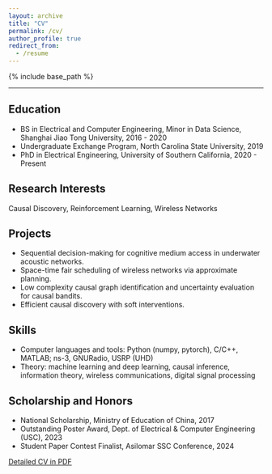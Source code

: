 ```yaml
---
layout: archive
title: "CV"
permalink: /cv/
author_profile: true
redirect_from:
  - /resume
---
```


{% include base_path %}

---
## Education
* BS in Electrical and Computer Engineering, Minor in Data Science, Shanghai Jiao Tong University, 2016 - 2020  
* Undergraduate Exchange Program, North Carolina State University, 2019  
* PhD in Electrical Engineering, University of Southern California, 2020 - Present  

## Research Interests  
Causal Discovery, Reinforcement Learning, Wireless Networks

## Projects
* Sequential decision-making for cognitive medium access in underwater acoustic networks.
* Space-time fair scheduling of wireless networks via approximate planning.
* Low complexity causal graph identification and uncertainty evaluation for causal bandits.
* Efficient causal discovery with soft interventions.

## Skills
* Computer languages and tools: Python (numpy, pytorch), C/C++, MATLAB; ns-3, GNURadio, USRP (UHD)
* Theory: machine learning and deep learning, causal inference, information theory, wireless communications, digital signal processing

## Scholarship and Honors
* National Scholarship, Ministry of Education of China, 2017
* Outstanding Poster Award, Dept. of Electrical & Computer Engineering (USC), 2023
* Student Paper Contest Finalist, Asilomar SSC Conference, 2024

[Detailed CV in PDF](http://CalixPeng.github.io/files/CV_Chen.pdf)  

<!-- Work experience
======
* Summer 2015: Research Assistant
  * Github University
  * Duties included: Tagging issues
  * Supervisor: Professor Git
  
Skills
======
* Skill 1
* Skill 2
  * Sub-skill 2.1
  * Sub-skill 2.2
  * Sub-skill 2.3
* Skill 3

Publications
======
  <ul>{% for post in site.publications %}
    {% include archive-single-cv.html %}
  {% endfor %}</ul>
  
Talks
======
  <ul>{% for post in site.talks %}
    {% include archive-single-talk-cv.html %}
  {% endfor %}</ul>
  
Teaching
======
  <ul>{% for post in site.teaching %}
    {% include archive-single-cv.html %}
  {% endfor %}</ul>
  
Service and leadership
======
* Currently signed in to 43 different slack teams
 -->
